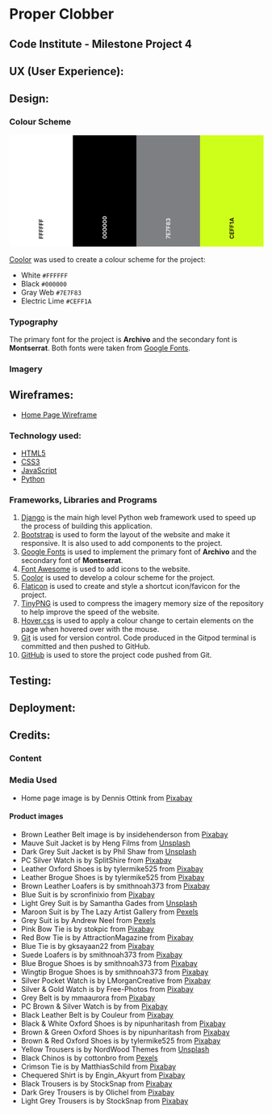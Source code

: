 # Proper Clobber

## Code Institute - Milestone Project 4

## UX (User Experience):

## Design:

### Colour Scheme

![Colour Scheme](readme/design/colour-scheme.png)

[Coolor](https://coolors.co/ffffff-000000-7e7f83-ceff1a) was used to create a colour scheme for the project:

* White `#FFFFFF`
* Black `#000000`
* Gray Web `#7E7F83`
* Electric Lime `#CEFF1A`

### Typography

The primary font for the project is **Archivo** and the secondary font is **Montserrat**. 
Both fonts were taken from [Google Fonts](https://fonts.google.com/specimen/Archivo?query=archivo#standard-styles).

### Imagery

## Wireframes:

* [Home Page Wireframe](readme/wireframes/home-page-wireframe.png)

### Technology used:

* [HTML5](https://en.wikipedia.org/wiki/HTML5)
* [CSS3](https://en.wikipedia.org/wiki/CSS)
* [JavaScript](https://en.wikipedia.org/wiki/JavaScript)
* [Python](https://en.wikipedia.org/wiki/Python_(programming_language))

### Frameworks, Libraries and Programs

1. [Django](https://www.djangoproject.com/) is the main high level Python web framework used to speed up the process of building this application.
1. [Bootstrap](https://getbootstrap.com/docs/4.4/getting-started/introduction/) is used to form the layout of the website and make it responsive. It is also used to add components to the project.
1. [Google Fonts](https://fonts.google.com/specimen/Archivo?query=archivo#standard-styles) is used to implement the primary font of **Archivo** and the secondary font of **Montserrat**.
1. [Font Awesome](https://fontawesome.com/) is used to add icons to the website.
1. [Coolor](https://coolors.co/ffffff-000000-7e7f83-ceff1a) is used to develop a colour scheme for the project.
1. [Flaticon](https://www.flaticon.com/) is used to create and style a shortcut icon/favicon for the project.
1. [TinyPNG](https://tinypng.com/) is used to compress the imagery memory size of the repository to help improve the speed of the website.
1. [Hover.css](https://ianlunn.github.io/Hover/) is used to apply a colour change to certain elements on the page when hovered over with the mouse.
1. [Git](https://git-scm.com/) is used for version control. Code produced in the Gitpod terminal is committed and then pushed to GitHub.
1. [GitHub](https://github.com/) is used to store the project code pushed from Git.

## Testing:

## Deployment:

## Credits:

### Content

### Media Used

* Home page image is by Dennis Ottink from [Pixabay](https://unsplash.com/photos/SpqyMw0lrhw)

#### Product images

* Brown Leather Belt image is by insidehenderson from [Pixabay](https://pixabay.com/photos/menswear-man-male-clothing-fashion-952835/)
* Mauve Suit Jacket is by Heng Films from [Unsplash](https://unsplash.com/photos/mpdIPhYqZ4Y)
* Dark Grey Suit Jacket is by Phil Shaw from [Unsplash](https://unsplash.com/photos/2WcoiQ_C4b0)
* PC Silver Watch is by SplitShire from [Pixabay](https://pixabay.com/photos/wristwatch-watch-accessory-407096/)
* Leather Oxford Shoes is by tylermike525 from [Pixabay](https://pixabay.com/photos/oxford-shoes-leather-shoes-6078951/)
* Leather Brogue Shoes is by tylermike525 from [Pixabay](https://pixabay.com/photos/brogue-shoes-shoes-leather-shoes-5983822/)
* Brown Leather Loafers is by smithnoah373 from [Pixabay](https://pixabay.com/photos/loafers-shoes-leather-brown-shoes-6079036/)
* Blue Suit is by scronfinixio from [Pixabay](https://pixabay.com/photos/groom-suit-style-1536233/)
* Light Grey Suit is by Samantha Gades from [Unsplash](https://unsplash.com/photos/bFYoyKivbmg)
* Maroon Suit is by The Lazy Artist Gallery from [Pexels](https://www.pexels.com/photo/person-sitting-on-stairs-beside-sunglasses-1300550/)
* Grey Suit is by Andrew Neel from [Pexels](https://www.pexels.com/photo/photo-of-man-sitting-on-chair-3178767/)
* Pink Bow Tie is by stokpic from [Pixabay](https://pixabay.com/photos/man-bow-tie-fashion-bow-tie-suit-642063/)
* Red Bow Tie is by AttractionMagazine from [Pixabay](https://pixabay.com/photos/tie-howe-fashion-elegance-style-809378/)
* Blue Tie is by gksayaan22 from [Pixabay](https://pixabay.com/photos/suit-tie-men-1971663/)
* Suede Loafers is by smithnoah373 from [Pixabay](https://pixabay.com/photos/loafer-shoes-shoes-men-s-shoes-6109687/)
* Blue Brogue Shoes is by smithnoah373 from [Pixabay](https://pixabay.com/photos/brogue-shoes-shoes-fashion-6122445/)
* Wingtip Brogue Shoes is by smithnoah373 from [Pixabay](https://pixabay.com/photos/men-s-brogues-wingtip-brogues-6104666/)
* Silver Pocket Watch is by LMorganCreative from [Pixabay](https://pixabay.com/photos/pocket-watch-watch-vintage-old-5500840/)
* Silver & Gold Watch is by Free-Photos from [Pixabay](https://pixabay.com/photos/wristwatch-pocket-hand-time-male-1149669/)
* Grey Belt is by mmaaurora from [Pixabay](https://pixabay.com/photos/fashion-belt-model-buckle-male-3441990/)
* PC Brown & Silver Watch is by from [Pixabay](https://pixabay.com/photos/time-clock-background-wrist-watch-3090387/)
* Black Leather Belt is by Couleur from [Pixabay](https://pixabay.com/photos/belts-belt-buckle-buckle-metal-2172333/)
* Black & White Oxford Shoes is by nipunharitash from [Pixabay](https://pixabay.com/photos/oxford-shoes-leather-fashion-3528032/)
* Brown & Green Oxford Shoes is by nipunharitash from [Pixabay](https://pixabay.com/photos/oxford-shoes-leather-style-pair-3453489/)
* Brown & Red Oxford Shoes is by tylermike525 from [Pixabay](https://pixabay.com/photos/oxford-shoes-leather-oxford-shoes-5998489)
* Yellow Trousers is by NordWood Themes from [Unsplash](https://unsplash.com/photos/XG-fPA4Nu6k)
* Black Chinos is by cottonbro from [Pexels](https://www.pexels.com/photo/a-person-sitting-on-a-bar-stool-7764009/)
* Crimson Tie is by MatthiasSchild from [Pixabay](https://pixabay.com/photos/tie-clothing-suit-fashion-elegant-2946772/)
* Chequered Shirt is by Engin_Akyurt from [Pixabay](https://pixabay.com/photos/male-shirt-red-fashion-design-4792234/)
* Black Trousers is by StockSnap from [Pixabay](https://pixabay.com/photos/white-tshirt-vneck-fashion-guy-926838/)
* Dark Grey Trousers is by Olichel from [Pixabay](https://pixabay.com/photos/suit-man-business-person-923133/)
* Light Grey Trousers is by StockSnap from [Pixabay](https://pixabay.com/photos/table-pants-cap-shoes-clothes-2576387/)